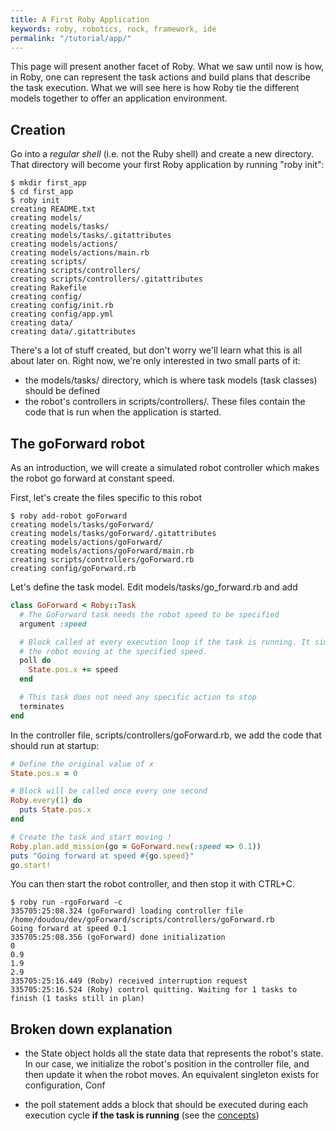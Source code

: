 ```yaml
---
title: A First Roby Application
keywords: roby, robotics, rock, framework, ide
permalink: "/tutorial/app/"
---
```


This page will present another facet of Roby. What we saw until now is how,
in Roby, one can represent the task actions and build plans that describe the
task execution. What we will see here is how Roby tie the different models
together to offer an application environment.

Creation
--------

Go into a *regular shell* (i.e. not the Ruby shell) and create a new directory.
That directory will become your first Roby application by running "roby init":

    $ mkdir first_app
    $ cd first_app
    $ roby init
    creating README.txt
    creating models/
    creating models/tasks/
    creating models/tasks/.gitattributes
    creating models/actions/
    creating models/actions/main.rb
    creating scripts/
    creating scripts/controllers/
    creating scripts/controllers/.gitattributes
    creating Rakefile
    creating config/
    creating config/init.rb
    creating config/app.yml
    creating data/
    creating data/.gitattributes

There's a lot of stuff created, but don't worry we'll learn what this is all
about later on. Right now, we're only interested in two small parts of it:

* the models/tasks/ directory, which is where task models (task classes) should
  be defined
* the robot's controllers in scripts/controllers/. These files contain the code
  that is run when the application is started.

The goForward robot
-------------------
As an introduction, we will create a simulated robot controller which makes the
robot go forward at constant speed.

First, let's create the files specific to this robot

    $ roby add-robot goForward
    creating models/tasks/goForward/
    creating models/tasks/goForward/.gitattributes
    creating models/actions/goForward/
    creating models/actions/goForward/main.rb
    creating scripts/controllers/goForward.rb
    creating config/goForward.rb

Let's define the task model. Edit models/tasks/go\_forward.rb and add

``` ruby
class GoForward < Roby::Task
  # The GoForward task needs the robot speed to be specified
  argument :speed

  # Block called at every execution loop if the task is running. It simulates
  # the robot moving at the specified speed.
  poll do
    State.pos.x += speed
  end

  # This task does not need any specific action to stop
  terminates
end
```

In the controller file, scripts/controllers/goForward.rb, we add the code that
should run at startup:

``` ruby
# Define the original value of x
State.pos.x = 0

# Block will be called once every one second
Roby.every(1) do
  puts State.pos.x
end

# Create the task and start moving !
Roby.plan.add_mission(go = GoForward.new(:speed => 0.1))
puts "Going forward at speed #{go.speed}"
go.start!
```

You can then start the robot controller, and then stop it with CTRL+C.

    $ roby run -rgoForward -c
    335705:25:08.324 (goForward) loading controller file /home/doudou/dev/goForward/scripts/controllers/goForward.rb
    Going forward at speed 0.1
    335705:25:08.356 (goForward) done initialization
    0
    0.9
    1.9
    2.9
    335705:25:16.449 (Roby) received interruption request
    335705:25:16.524 (Roby) control quitting. Waiting for 1 tasks to finish (1 tasks still in plan)

Broken down explanation
-----------------------
* the State object holds all the state data that
  represents the robot's state. In our case, we initialize the robot's position
  in the controller file, and then update it when the robot moves. An equivalent
  singleton exists for configuration, Conf

* the poll statement adds a block that should be executed during each execution
  cycle **if the task is running** (see the [concepts](../concepts/execution.html))

